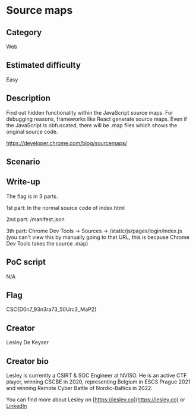 # Source maps

## Category
Web

## Estimated difficulty
Easy

## Description
Find out hidden functionality within the JavaScript source maps.
For debugging reasons, frameworks like React generate source maps.
Even if the JavaScript is obfuscated, there will be .map files which shows the original source code.

https://developer.chrome.com/blog/sourcemaps/

## Scenario

## Write-up
The flag is in 3 parts.

1st part: In the normal source code of index.html

2nd part: /manifest.json

3th part: Chrome Dev Tools -> Sources -> <website url>/static/js/pages/login/index.js (you can't view this by manually going to that URL, this is because Chrome Dev Tools takes the source .map)

## PoC script
N/A

## Flag
CSC{D0n7_93n3ra73_50Urc3_MaP2}

## Creator
Lesley De Keyser

## Creator bio
Lesley is currently a CSIRT & SOC Engineer at NVISO. He is an active CTF player, winning CSCBE in 2020, representing Belgium in ESCS Prague 2021 and winning Remote Cyber Battle of Nordic-Baltics in 2022.

You can find more about Lesley on [https://lesley.co](https://lesley.co) or [LinkedIn](https://linkedin.com/in/lesleydk/)